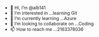 - 👋 Hi, I’m @alb141
- 👀 I’m interested in ...learning Git
- 🌱 I’m currently learning ...Azure
- 💞️ I’m looking to collaborate on ...Coding 
- 📫 How to reach me ...2163378036

<!---
alb141/alb141 is a ✨ special ✨ repository because its `README.md` (this file) appears on your GitHub profile.
You can click the Preview link to take a look at your changes.
--->

